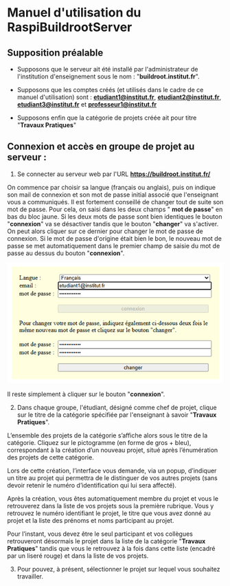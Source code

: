 # Manuel d'utilisation du RaspiBuildrootServer

## Supposition préalable

- Supposons que le serveur ait été installé par l'administrateur de l'institution d'enseignement
sous le nom : "**buildroot.institut.fr**".

- Supposons que les comptes créés (et utilisés dans le cadre de ce manuel d'utilisation) sont :
**etudiant1@institut.fr**, **etudiant2@institut.fr**, **etudiant3@institut.fr**
et **professeur1@institut.fr**

- Supposons enfin que la catégorie de projets créée ait pour titre "**Travaux Pratiques**"

## Connexion et accès en groupe de projet au serveur :

1. Se connecter au serveur web par l'URL **https://buildroot.institut.fr/**

On commence par choisir sa langue (français ou anglais), puis on indique son mail de connexion
et son mot de passe initial associé que l'enseignant vous a communiqués.
Il est fortement conseillé de changer tout de suite son mot de passe.
Pour cela, on saisi dans les deux champs " **mot de passe**" en bas du bloc jaune.
Si les deux mots de passe sont bien identiques le bouton "**connexion**" va se désactiver
tandis que le bouton "**changer**" va s'activer.
On peut alors cliquer sur ce dernier pour changer le mot de passe de connexion.
Si le mot de passe d'origine était bien le bon, le nouveau mot de passe se met automatiquement
dans le premier champ de saisie du mot de passe au dessus du bouton "**connexion**".

![Connexion](img_fr/login.png)

Il reste simplement à cliquer sur le bouton "**connexion**".

2. Dans chaque groupe, l'étudiant, désigné comme chef de projet, clique sur le titre de
la catégorie spécifiée par l'enseignant à savoir "**Travaux Pratiques**".

L’ensemble des projets de la catégorie s’affiche alors sous le titre de la catégorie.
Cliquez sur le pictogramme (en forme de gros + bleu), correspondant à la création d’un
nouveau projet, situé après l’énumération des projets de cette catégorie.

Lors de cette création, l’interface vous demande, via un popup, d’indiquer un titre
au projet qui permettra de le distinguer de vos autres projets (sans devoir retenir
le numéro d’identification qui lui sera affecté).

Après la création, vous êtes automatiquement membre du projet et vous le retrouverez
dans la liste de vos projets sous la première rubrique.
Vous y retrouvez le numéro identifiant le projet, le titre que vous avez donné au
projet et la liste des prénoms et noms participant au projet.  

Pour l’instant, vous devez être le seul participant et vos collègues retrouveront
désormais le projet dans la liste de la catégorie "**Travaux Pratiques**" tandis que
vous le retrouvez à la fois dans cette liste (encadré par un liseré rouge) et dans
la liste de vos projets.

3. Pour pouvez, à présent, sélectionner le projet sur lequel vous souhaitez travailler.






